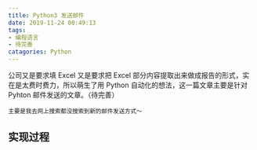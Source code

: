 ```yaml
---
title: Python3 发送邮件
date: 2019-11-24 00:49:13
tags: 
- 编程语言
- 待完善
catagories: Python 
---
```

公司又是要求填 Excel 又是要求把 Excel 部分内容提取出来做成报告的形式，实在是太费时费力，所以萌生了用 
Python 自动化的想法，这一篇文章主要是针对 Pyhton 邮件发送的文章。（待完善）
<!--more-->
`主要是我去网上搜索都没搜索到新的邮件发送方式～`
## 实现过程
## 